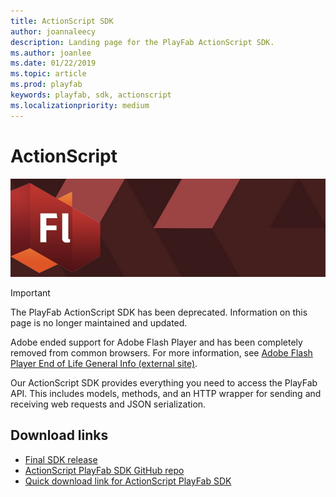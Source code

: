 ```yaml
---
title: ActionScript SDK
author: joannaleecy
description: Landing page for the PlayFab ActionScript SDK.
ms.author: joanlee
ms.date: 01/22/2019
ms.topic: article
ms.prod: playfab
keywords: playfab, sdk, actionscript
ms.localizationpriority: medium
---
```


# ActionScript

![ActionScript](./media/flash1.png)

>[!Important]
>The PlayFab ActionScript SDK has been deprecated. Information on this page is no longer maintained and updated. 

Adobe ended support for Adobe Flash Player and has been completely removed from common browsers. For more information, see [Adobe Flash Player End of Life General Info (external site)](https://www.adobe.com/products/flashplayer/end-of-life.html).

Our ActionScript SDK provides everything you need to access the PlayFab API. This includes models, methods, and an HTTP wrapper for sending and receiving web requests and JSON serialization.

## Download links
- [Final SDK release](https://github.com/PlayFab/ActionScriptSDK/releases/tag/0.108.200629)
- [ActionScript PlayFab SDK GitHub repo](https://github.com/PlayFab/ActionScriptSDK)
- [Quick download link for ActionScript PlayFab SDK](https://aka.ms/playfabactionscriptsdkdownload)
